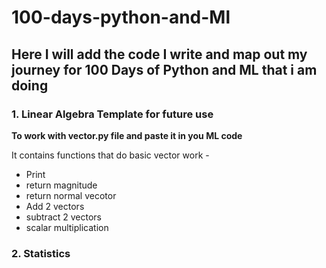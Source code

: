 # 100-days-python-and-Ml

## Here I will add the code I write and map out my journey for 100 Days of Python and ML that i am doing

### 1. Linear Algebra Template for future use

**To work with vector.py file and paste it in you ML code**

It contains functions that do basic vector work -

- Print
- return magnitude
- return normal vecotor
- Add 2 vectors
- subtract 2 vectors
- scalar multiplication

### 2. Statistics
